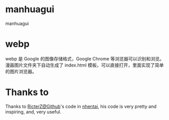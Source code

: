# manhuagui

manhuagui

# webp

webp 是 Google 的图像存储格式，Google Chrome 等浏览器可以识别和浏览。
漫画图片文件夹下自动生成了 index.html 模板，可以直接打开，里面实现了简单的图片浏览器。

# Thanks to

Thanks to [RicterZ@Github](https://github.com/RicterZ)'s code in [nhentai](https://github.com/RicterZ/nhentai), his code is very pretty and inspiring, and, very useful.
